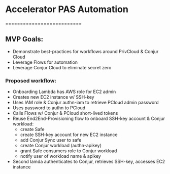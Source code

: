 # Accelerator PAS Automation
==========================

## MVP Goals:
- Demonstrate best-practices for workflows around PrivCloud & Conjur Cloud
- Leverage Flows for automation
- Leverage Conjur Cloud to eliminate secret zero

### Proposed workflow:
- Onboarding Lambda has AWS role for EC2 admin
- Creates new EC2 instance w/ SSH-key
- Uses IAM role & Conjur authn-iam to retrieve PCloud admin password
- Uses password to authn to PCloud
- Calls Flows w/ Conjur & PCloud short-lived tokens
- Reuse End2End-Provisioning flow to onboard SSH-key account & Conjur workload:
  - create Safe
  - create SSH-key account for new EC2 instance
  - add Conjur Sync user to safe
  - create Conjur workload (authn-apikey)
  - grant Safe consumers role to Conjur workload
  - notify user of workload name & apikey
- Second lamda authenticates to Conjur, retrieves SSH-key, accesses EC2 instance
